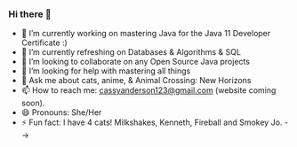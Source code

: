 ### Hi there 👋

- 🔭 I’m currently working on mastering Java for the Java 11 Developer Certificate :) 
- 🌱 I’m currently refreshing on Databases & Algorithms & SQL  
- 👯 I’m looking to collaborate on any Open Source Java projects
- 🤔 I’m looking for help with mastering all things
- 💬 Ask me about cats, anime, & Animal Crossing: New Horizons
- 📫 How to reach me: cassyanderson123@gmail.com (website coming soon). 
- 😄 Pronouns: She/Her
- ⚡ Fun fact: I have 4 cats! Milkshakes, Kenneth, Fireball and Smokey Jo. 
-->
